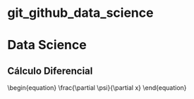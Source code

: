 # git_github_data_science

# Data Science

## Cálculo Diferencial

\begin{equation}
\frac{\partial \psi}{\partial x}
\end{equation}
 
